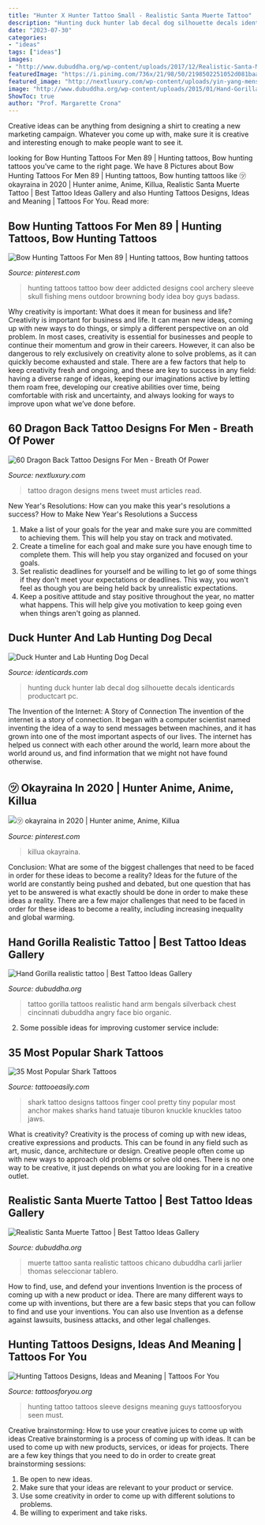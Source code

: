 ```yaml
---
title: "Hunter X Hunter Tattoo Small - Realistic Santa Muerte Tattoo"
description: "Hunting duck hunter lab decal dog silhouette decals identicards productcart pc"
date: "2023-07-30"
categories:
- "ideas"
tags: ["ideas"]
images:
- "http://www.dubuddha.org/wp-content/uploads/2017/12/Realistic-Santa-Muerte-Tattoo-by-Thomas-Carli-Jarlier-728x728.jpg"
featuredImage: "https://i.pinimg.com/736x/21/98/50/2198502251052d081baa5c9fa44e593a.jpg"
featured_image: "http://nextluxury.com/wp-content/uploads/yin-yang-mens-full-back-detailed-dragon-stone-tattoo-designs.jpg"
image: "http://www.dubuddha.org/wp-content/uploads/2015/01/Hand-Gorilla-realistic-tattoo.jpg"
ShowToc: true
author: "Prof. Margarette Crona"
---
```



Creative ideas can be anything from designing a shirt to creating a new marketing campaign. Whatever you come up with, make sure it is creative and interesting enough to make people want to see it.

	

		
looking for Bow Hunting Tattoos For Men 89 | Hunting tattoos, Bow hunting tattoos you've came to the right page. We have 8 Pictures about Bow Hunting Tattoos For Men 89 | Hunting tattoos, Bow hunting tattoos like ㋡ okayraina in 2020 | Hunter anime, Anime, Killua, Realistic Santa Muerte Tattoo | Best Tattoo Ideas Gallery and also Hunting Tattoos Designs, Ideas and Meaning | Tattoos For You. Read more:
		
    
## Bow Hunting Tattoos For Men 89 | Hunting Tattoos, Bow Hunting Tattoos

<img loading=lazy src="https://i.pinimg.com/736x/56/27/c8/5627c814fa0e98b9f34e9fadd945d950--bow-hunting-tattoos-tattoos-for-men.jpg" onerror="this.onerror=null;this.src='https://tse2.mm.bing.net/th?id=OIP.bs-lz7DVNTp4ju8EmU_6WAAAAA&amp;pid=15.1';" alt="Bow Hunting Tattoos For Men 89 | Hunting tattoos, Bow hunting tattoos">

_Source: pinterest.com_

>hunting tattoos tattoo bow deer addicted designs cool archery sleeve skull fishing mens outdoor browning body idea boy guys badass. 

	

Why creativity is important: What does it mean for business and life?
Creativity is important for business and life. It can mean new ideas, coming up with new ways to do things, or simply a different perspective on an old problem. In most cases, creativity is essential for businesses and people to continue their momentum and grow in their careers. However, it can also be dangerous to rely exclusively on creativity alone to solve problems, as it can quickly become exhausted and stale. There are a few factors that help to keep creativity fresh and ongoing, and these are key to success in any field: having a diverse range of ideas, keeping our imaginations active by letting them roam free, developing our creative abilities over time, being comfortable with risk and uncertainty, and always looking for ways to improve upon what we’ve done before.

    
## 60 Dragon Back Tattoo Designs For Men - Breath Of Power

<img loading=lazy src="http://nextluxury.com/wp-content/uploads/yin-yang-mens-full-back-detailed-dragon-stone-tattoo-designs.jpg" onerror="this.onerror=null;this.src='https://tse2.mm.bing.net/th?id=OIP.rXMlKBBfN3O1nVkkR7cJyQHaJ8&amp;pid=15.1';" alt="60 Dragon Back Tattoo Designs For Men - Breath Of Power">

_Source: nextluxury.com_

>tattoo dragon designs mens tweet must articles read. 

	

New Year's Resolutions: How can you make this year's resolutions a success?
How to Make New Year's Resolutions a Success
1. Make a list of your goals for the year and make sure you are committed to achieving them. This will help you stay on track and motivated.
2. Create a timeline for each goal and make sure you have enough time to complete them. This will help you stay organized and focused on your goals.
3. Set realistic deadlines for yourself and be willing to let go of some things if they don't meet your expectations or deadlines. This way, you won't feel as though you are being held back by unrealistic expectations.
4. Keep a positive attitude and stay positive throughout the year, no matter what happens. This will help give you motivation to keep going even when things aren't going as planned.

    
## Duck Hunter And Lab Hunting Dog Decal

<img loading=lazy src="http://www.identicards.com/productcart/pc/catalog/images/eyp/decals/521-0026b-250.jpg" onerror="this.onerror=null;this.src='https://tse3.mm.bing.net/th?id=OIP.EC9WIRYztUxWA_omTInEEgHaHa&amp;pid=15.1';" alt="Duck Hunter and Lab Hunting Dog Decal">

_Source: identicards.com_

>hunting duck hunter lab decal dog silhouette decals identicards productcart pc. 

	

The Invention of the Internet: A Story of Connection
The invention of the internet is a story of connection. It began with a computer scientist named inventing the idea of a way to send messages between machines, and it has grown into one of the most important aspects of our lives. The internet has helped us connect with each other around the world, learn more about the world around us, and find information that we might not have found otherwise.

    
## ㋡ Okayraina In 2020 | Hunter Anime, Anime, Killua

<img loading=lazy src="https://i.pinimg.com/736x/21/98/50/2198502251052d081baa5c9fa44e593a.jpg" onerror="this.onerror=null;this.src='https://tse1.mm.bing.net/th?id=OIP.XqZO8IKFFrWF8BdlESvmAgHaHa&amp;pid=15.1';" alt="㋡ okayraina in 2020 | Hunter anime, Anime, Killua">

_Source: pinterest.com_

>killua okayraina. 

	

Conclusion: What are some of the biggest challenges that need to be faced in order for these ideas to become a reality?
Ideas for the future of the world are constantly being pushed and debated, but one question that has yet to be answered is what exactly should be done in order to make these ideas a reality. There are a few major challenges that need to be faced in order for these ideas to become a reality, including increasing inequality and global warming.

    
## Hand Gorilla Realistic Tattoo | Best Tattoo Ideas Gallery

<img loading=lazy src="http://www.dubuddha.org/wp-content/uploads/2015/01/Hand-Gorilla-realistic-tattoo.jpg" onerror="this.onerror=null;this.src='https://tse1.mm.bing.net/th?id=OIP.SQ1iIGubZCBolhcC6DcABQHaNk&amp;pid=15.1';" alt="Hand Gorilla realistic tattoo | Best Tattoo Ideas Gallery">

_Source: dubuddha.org_

>tattoo gorilla tattoos realistic hand arm bengals silverback chest cincinnati dubuddha angry face bio organic. 

	

2. Some possible ideas for improving customer service include: 

    
## 35 Most Popular Shark Tattoos

<img loading=lazy src="http://www.tattooeasily.com/wp-content/uploads/2013/05/Shark-tattoo-designs.jpg" onerror="this.onerror=null;this.src='https://tse2.mm.bing.net/th?id=OIP._s-9bbIeMadpFpizAa5tXAHaKe&amp;pid=15.1';" alt="35 Most Popular Shark Tattoos">

_Source: tattooeasily.com_

>shark tattoo designs tattoos finger cool pretty tiny popular most anchor makes sharks hand tatuaje tiburon knuckle knuckles tatoo jaws. 

	

What is creativity?
Creativity is the process of coming up with new ideas, creative expressions and products. This can be found in any field such as art, music, dance, architecture or design. Creative people often come up with new ways to approach old problems or solve old ones. There is no one way to be creative, it just depends on what you are looking for in a creative outlet.

    
## Realistic Santa Muerte Tattoo | Best Tattoo Ideas Gallery

<img loading=lazy src="http://www.dubuddha.org/wp-content/uploads/2017/12/Realistic-Santa-Muerte-Tattoo-by-Thomas-Carli-Jarlier-728x728.jpg" onerror="this.onerror=null;this.src='https://tse1.mm.bing.net/th?id=OIP.wGlEUjBUkMAqlEPfUEgqIAHaHa&amp;pid=15.1';" alt="Realistic Santa Muerte Tattoo | Best Tattoo Ideas Gallery">

_Source: dubuddha.org_

>muerte tattoo santa realistic tattoos chicano dubuddha carli jarlier thomas seleccionar tablero. 

	

How to find, use, and defend your inventions
Invention is the process of coming up with a new product or idea. There are many different ways to come up with inventions, but there are a few basic steps that you can follow to find and use your inventions. You can also use Invention as a defense against lawsuits, business attacks, and other legal challenges.

    
## Hunting Tattoos Designs, Ideas And Meaning | Tattoos For You

<img loading=lazy src="https://www.tattoosforyou.org/wp-content/uploads/2014/02/Hunting-Tattoos-for-Guys.jpg" onerror="this.onerror=null;this.src='https://tse3.mm.bing.net/th?id=OIP._zi6icLmf9WaFbwpzTwOBgHaJ7&amp;pid=15.1';" alt="Hunting Tattoos Designs, Ideas and Meaning | Tattoos For You">

_Source: tattoosforyou.org_

>hunting tattoo tattoos sleeve designs meaning guys tattoosforyou seen must. 

	

Creative brainstorming: How to use your creative juices to come up with ideas
Creative brainstorming is a process of coming up with ideas. It can be used to come up with new products, services, or ideas for projects. There are a few key things that you need to do in order to create great brainstorming sessions:
1. Be open to new ideas.
2. Make sure that your ideas are relevant to your product or service.
3. Use some creativity in order to come up with different solutions to problems.
4. Be willing to experiment and take risks.

